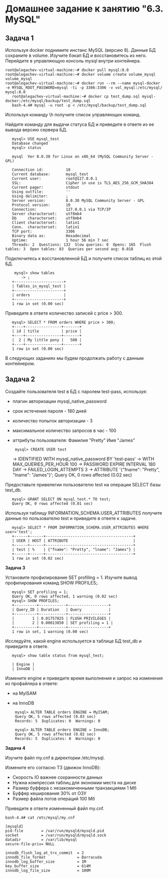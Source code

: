 # **Домашнее задание к занятию "6.3. MySQL"**

**Задача 1**
------------
Используя docker поднимите инстанс MySQL (версию 8). Данные БД сохраните в volume.
Изучите бэкап БД и восстановитесь из него.
Перейдите в управляющую консоль mysql внутри контейнера.

    root@alegachev-virtual-machine:~# docker pull mysql:8.0
    root@alegachev-virtual-machine:~# docker volume create volume_mysql
    volume_mysql
    root@alegachev-virtual-machine:~# docker run --rm --name mysql-docker -e MYSQL_ROOT_PASSWORD=mysql -ti -p 3306:3306 -v vol_mysql:/etc/mysql/ mysql:8.0
       root@alegachev-virtual-machine:~# docker cp test_dump.sql mysql-docker:/etc/mysql/backup/test_dump.sql
       bash-4.4# mysql -u root -p < /etc/mysql/backup/test_dump.sql


Используя команду \h получите список управляющих команд.

Найдите команду для выдачи статуса БД и приведите в ответе из ее вывода версию сервера БД.

       mysql> USE mysql_test
       Database changed
       mysql> status

       mysql  Ver 8.0.30 for Linux on x86_64 (MySQL Community Server - GPL)

       Connection id:          18
       Current database:       mysql_test
       Current user:           root@127.0.0.1
       SSL:                    Cipher in use is TLS_AES_256_GCM_SHA384
       Current pager:          stdout
       Using outfile:          ''
       Using delimiter:        ;
       Server version:         8.0.30 MySQL Community Server - GPL
       Protocol version:       10
       Connection:             127.0.0.1 via TCP/IP
       Server characterset:    utf8mb4
       Db     characterset:    utf8mb4
       Client characterset:    latin1
       Conn.  characterset:    latin1
       TCP port:               3306
       Binary data as:         Hexadecimal
       Uptime:                 1 hour 56 min 7 sec
       Threads: 2  Questions: 132  Slow queries: 0  Opens: 165  Flush tables: 3  Open tables: 83  Queries per second avg: 0.018

Подключитесь к восстановленной БД и получите список таблиц из этой БД.
      
        mysql> show tables
           -> ;
       +----------------------+
       | Tables_in_mysql_test |
       +----------------------+
       | orders               |
       +----------------------+
       1 row in set (0.00 sec)

Приведите в ответе количество записей с price > 300.

       mysql> SELECT * FROM orders WHERE price > 300;
       +----+----------------+-------+
       | id | title          | price |
       +----+----------------+-------+
       |  2 | My little pony |   500 |
       +----+----------------+-------+
       1 row in set (0.00 sec)

В следующих заданиях мы будем продолжать работу с данным контейнером.

**Задача 2**
----
Создайте пользователя test в БД c паролем test-pass, используя:

- плагин авторизации mysql_native_password
- срок истечения пароля - 180 дней
- количество попыток авторизации - 3
- максимальное количество запросов в час - 100
- аттрибуты пользователя:
       Фамилия "Pretty"
       Имя "James"


       mysql> CREATE USER test
    -> IDENTIFIED WITH mysql_native_password BY 'test-pass'
    -> WITH MAX_QUERIES_PER_HOUR 100
    -> PASSWORD EXPIRE INTERVAL 180 DAY
    -> FAILED_LOGIN_ATTEMPTS 3
    -> ATTRIBUTE '{"fname": "Pretty", "lname": "James"}';
       Query OK, 0 rows affected (0.02 sec)

Предоставьте привелегии пользователю test на операции SELECT базы test_db.

       mysql> GRANT SELECT ON mysql_test.* TO test;
       Query OK, 0 rows affected (0.01 sec)

Используя таблицу INFORMATION_SCHEMA.USER_ATTRIBUTES получите данные по пользователю test и приведите в ответе к задаче.

       mysql> SELECT * FROM INFORMATION_SCHEMA.USER_ATTRIBUTES WHERE user='test';
       +------+------+---------------------------------------+
       | USER | HOST | ATTRIBUTE                             |
       +------+------+---------------------------------------+
       | test | %    | {"fname": "Pretty", "lname": "James"} |
       +------+------+---------------------------------------+
       1 row in set (0.02 sec)


**Задача 3**

Установите профилирование SET profiling = 1. Изучите вывод профилирования команд SHOW PROFILES;.

       mysql> SET profiling = 1;
       Query OK, 0 rows affected, 1 warning (0.02 sec)
       mysql> SHOW PROFILES;
       +----------+------------+------------------+
       | Query_ID | Duration   | Query            |
       +----------+------------+------------------+
       |        1 | 0.01757825 | FLUSH PRIVILEGES |
       |        2 | 0.00013850 | SET profiling = 1 |
       +----------+------------+------------------+
       1 row in set, 1 warning (0.00 sec)


Исследуйте, какой engine используется в таблице БД test_db и приведите в ответе.

       mysql> show table status from mysql_test;

       | Engine | 
       | InnoDB |
Измените engine и приведите время выполнения и запрос на изменения из профайлера в ответе:

- на MyISAM
- на InnoDB

       mysql> ALTER TABLE orders ENGINE = MyISAM;
       Query OK, 5 rows affected (0.03 sec)
       Records: 5  Duplicates: 0  Warnings: 0

       mysql> ALTER TABLE orders ENGINE = InnoDB;
       Query OK, 5 rows affected (0.02 sec)
       Records: 5  Duplicates: 0  Warnings: 0


**Задача 4**

Изучите файл my.cnf в директории /etc/mysql.

Измените его согласно ТЗ (движок InnoDB):

- Скорость IO важнее сохранности данных
- Нужна компрессия таблиц для экономии места на диске
- Размер буффера с незакомиченными транзакциями 1 Мб
- Буффер кеширования 30% от ОЗУ
- Размер файла логов операций 100 Мб

Приведите в ответе измененный файл my.cnf.

    bash-4.4# cat /etc/mysql/my.cnf

    [mysqld]
    pid-file        = /var/run/mysqld/mysqld.pid
    socket          = /var/run/mysqld/mysqld.sock
    datadir         = /var/lib/mysql
    secure-file-priv= NULL

    innodb_flush_log_at_trx_commit  = 2
    innodb_file_format              = Barracuda
    innodb_log_buffer_size          = 1M
    key_buffer_size                 = 614M
    innodb_log_file_size            = 100M
